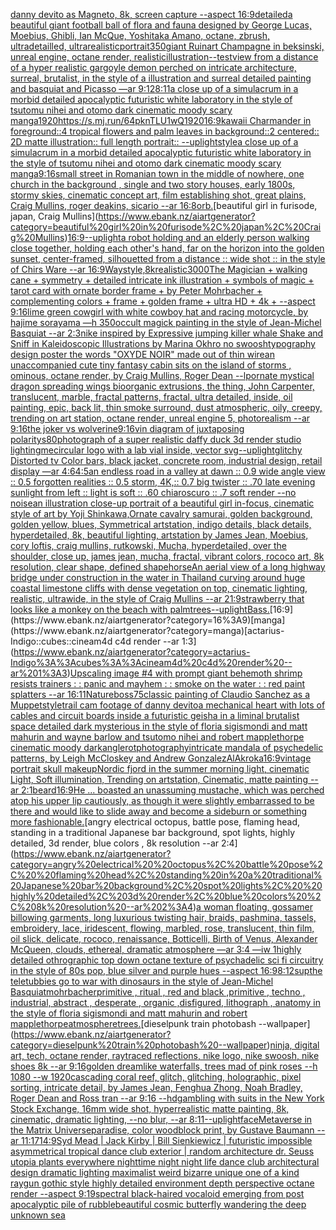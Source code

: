[danny devito as Magneto, 8k, screen capture --aspect 16:9](https://www.ebank.nz/aiartgenerator?category=danny%20devito%20as%20Magneto%2C%208k%2C%20screen%20capture%20--aspect%2016%3A9)[detailed](https://www.ebank.nz/aiartgenerator?category=detailed)[a beautiful giant football ball of flora and fauna designed by George Lucas, Moebius, Ghibli, Ian McQue, Yoshitaka Amano, octane, zbrush, ultradetailled, ultrarealistic](https://www.ebank.nz/aiartgenerator?category=a%20beautiful%20giant%20football%20ball%20of%20flora%20and%20fauna%20designed%20by%20George%20Lucas%2C%20Moebius%2C%20Ghibli%2C%20Ian%20McQue%2C%20Yoshitaka%20Amano%2C%20octane%2C%20zbrush%2C%20ultradetailled%2C%20ultrarealistic)[portrait](https://www.ebank.nz/aiartgenerator?category=portrait)[350](https://www.ebank.nz/aiartgenerator?category=350)[giant Ruinart Champagne in beksinski, unreal engine, octane render, realistic](https://www.ebank.nz/aiartgenerator?category=giant%20Ruinart%20Champagne%20in%20beksinski%2C%20unreal%20engine%2C%20octane%20render%2C%20realistic)[illustration](https://www.ebank.nz/aiartgenerator?category=illustration)[--test](https://www.ebank.nz/aiartgenerator?category=--test)[view from a distance of a hyper realistic gargoyle demon perched on intricate architecture, surreal, brutalist, in the style of a illustration and surreal detailed painting and basquiat and Picasso —ar 9:12](https://www.ebank.nz/aiartgenerator?category=view%20from%20a%20distance%20of%20a%20hyper%20realistic%20gargoyle%20demon%20perched%20on%20intricate%20architecture%2C%20surreal%2C%20brutalist%2C%20in%20the%20style%20of%20a%20illustration%20and%20surreal%20detailed%20painting%20and%20basquiat%20and%20Picasso%20%E2%80%94ar%209%3A12)[8:11](https://www.ebank.nz/aiartgenerator?category=8%3A11)[a close up of a simulacrum in a morbid detailed apocalyptic futuristic white laboratory in the style of tsutomu nihei and otomo dark cinematic moody scary manga](https://www.ebank.nz/aiartgenerator?category=a%20close%20up%20of%20a%20simulacrum%20in%20a%20morbid%20detailed%20apocalyptic%20futuristic%20white%20laboratory%20in%20the%20style%20of%20tsutomu%20nihei%20and%20otomo%20dark%20cinematic%20moody%20scary%20manga)[1920](https://www.ebank.nz/aiartgenerator?category=1920)[<https://s.mj.run/64pknTLU1wQ>](https://www.ebank.nz/aiartgenerator?category=%3Chttps%3A//s.mj.run/64pknTLU1wQ%3E)[1920](https://www.ebank.nz/aiartgenerator?category=1920)[16:9](https://www.ebank.nz/aiartgenerator?category=16%3A9)[kawaii Charmander in foreground::4 tropical flowers and palm leaves in background::2 centered:: 2D matte illustration:: full length portrait:: --uplight](https://www.ebank.nz/aiartgenerator?category=kawaii%20Charmander%20in%20foreground%3A%3A4%20tropical%20flowers%20and%20palm%20leaves%20in%20background%3A%3A2%20centered%3A%3A%202D%20matte%20illustration%3A%3A%20full%20length%20portrait%3A%3A%20--uplight)[style](https://www.ebank.nz/aiartgenerator?category=style)[a close up of a simulacrum in a morbid detailed apocalyptic futuristic white laboratory in the style of tsutomu nihei and otomo dark cinematic moody scary manga](https://www.ebank.nz/aiartgenerator?category=a%20close%20up%20of%20a%20simulacrum%20in%20a%20morbid%20detailed%20apocalyptic%20futuristic%20white%20laboratory%20in%20the%20style%20of%20tsutomu%20nihei%20and%20otomo%20dark%20cinematic%20moody%20scary%20manga)[9:16](https://www.ebank.nz/aiartgenerator?category=9%3A16)[small street in Romanian town in the middle of nowhere, one church in the background , single and two story houses, early 1800s, stormy skies, cinematic concept art, film establishing shot, great plains, Craig Mullins, roger deakins, sicario --ar 16:8](https://www.ebank.nz/aiartgenerator?category=small%20street%20in%20Romanian%20town%20in%20the%20middle%20of%20nowhere%2C%20one%20church%20in%20the%20background%20%2C%20single%20and%20two%20story%20houses%2C%20early%201800s%2C%20stormy%20skies%2C%20cinematic%20concept%20art%2C%20film%20establishing%20shot%2C%20great%20plains%2C%20Craig%20Mullins%2C%20roger%20deakins%2C%20sicario%20--ar%2016%3A8)[orb.](https://www.ebank.nz/aiartgenerator?category=orb.)[beautiful girl in furisode, japan, Craig Mullins](https://www.ebank.nz/aiartgenerator?category=beautiful%20girl%20in%20furisode%2C%20japan%2C%20Craig%20Mullins)[16:9](https://www.ebank.nz/aiartgenerator?category=16%3A9)[--uplight](https://www.ebank.nz/aiartgenerator?category=--uplight)[a robot holding and an elderly person walking close together, holding each other's hand, far  on the horizon into the golden sunset, center-framed, silhouetted from a distance :: wide shot :: in the style of Chirs Ware --ar 16:9](https://www.ebank.nz/aiartgenerator?category=a%20robot%20holding%20and%20an%20elderly%20person%20walking%20close%20together%2C%20holding%20each%20other%27s%20hand%2C%20far%20%20on%20the%20horizon%20into%20the%20golden%20sunset%2C%20center-framed%2C%20silhouetted%20from%20a%20distance%20%3A%3A%20wide%20shot%20%3A%3A%20in%20the%20style%20of%20Chirs%20Ware%20--ar%2016%3A9)[Way](https://www.ebank.nz/aiartgenerator?category=Way)[style,8k](https://www.ebank.nz/aiartgenerator?category=style%2C8k)[realistic](https://www.ebank.nz/aiartgenerator?category=realistic)[3000](https://www.ebank.nz/aiartgenerator?category=3000)[The Magician + walking cane + symmetry + detailed intricate ink illustration + symbols of magic + tarot card with ornate border frame + by Peter Mohrbacher + complementing colors + frame + golden frame + ultra HD + 4k + --aspect 9:16](https://www.ebank.nz/aiartgenerator?category=The%20Magician%20%2B%20walking%20cane%20%2B%20symmetry%20%2B%20detailed%20intricate%20ink%20illustration%20%2B%20symbols%20of%20magic%20%2B%20tarot%20card%20with%20ornate%20border%20frame%20%2B%20by%20Peter%20Mohrbacher%20%2B%20complementing%20colors%20%2B%20frame%20%2B%20golden%20frame%20%2B%20ultra%20HD%20%2B%204k%20%2B%20--aspect%209%3A16)[lime green cowgirl with white cowboy hat and racing motorcycle, by hajime sorayama —h 350](https://www.ebank.nz/aiartgenerator?category=lime%20green%20cowgirl%20with%20white%20cowboy%20hat%20and%20racing%20motorcycle%2C%20by%20hajime%20sorayama%20%E2%80%94h%20350)[occult magick painting in the style of Jean-Michel Basquiat --ar 2:3](https://www.ebank.nz/aiartgenerator?category=occult%20magick%20painting%20in%20the%20style%20of%20Jean-Michel%20Basquiat%20--ar%202%3A3)[nike inspired by Expressive jumping killer whale Shake and Sniff in Kaleidoscopic Illustrations by Marina Okhro no swoosh](https://www.ebank.nz/aiartgenerator?category=nike%20inspired%20by%20Expressive%20jumping%20killer%20whale%20Shake%20and%20Sniff%20in%20Kaleidoscopic%20Illustrations%20by%20Marina%20Okhro%20no%20swoosh)[typography design poster the words "OXYDE NOIR" made out of thin wire](https://www.ebank.nz/aiartgenerator?category=typography%20design%20poster%20the%20words%20%22OXYDE%20NOIR%22%20made%20out%20of%20thin%20wire)[an unaccompanied cute tiny fantasy cabin sits on the island of storms , ominous, octane render, by Craig Mullins, Roger Dean --lp](https://www.ebank.nz/aiartgenerator?category=an%20unaccompanied%20cute%20tiny%20fantasy%20cabin%20sits%20on%20the%20island%20of%20storms%20%2C%20ominous%2C%20octane%20render%2C%20by%20Craig%20Mullins%2C%20Roger%20Dean%20--lp)[ornate mystical dragon spreading wings bioorganic extrusions, the thing, John Carpenter, translucent, marble, fractal patterns, fractal, ultra detailed, inside, oil painting, epic, back lit, thin smoke surround, dust atmospheric, oily, creepy, trending on art station, octane render, unreal engine 5, photorealism --ar 9:16](https://www.ebank.nz/aiartgenerator?category=ornate%20mystical%20dragon%20spreading%20wings%20bioorganic%20extrusions%2C%20the%20thing%2C%20John%20Carpenter%2C%20translucent%2C%20marble%2C%20fractal%20patterns%2C%20fractal%2C%20ultra%20detailed%2C%20inside%2C%20oil%20painting%2C%20epic%2C%20back%20lit%2C%20thin%20smoke%20surround%2C%20dust%20atmospheric%2C%20oily%2C%20creepy%2C%20trending%20on%20art%20station%2C%20octane%20render%2C%20unreal%20engine%205%2C%20photorealism%20--ar%209%3A16)[the joker vs wolverine](https://www.ebank.nz/aiartgenerator?category=the%20joker%20vs%20wolverine)[9:16](https://www.ebank.nz/aiartgenerator?category=9%3A16)[vin diagram of juxtaposing polaritys](https://www.ebank.nz/aiartgenerator?category=vin%20diagram%20of%20juxtaposing%20polaritys)[80](https://www.ebank.nz/aiartgenerator?category=80)[photograph of a super realistic daffy duck 3d render studio lighting](https://www.ebank.nz/aiartgenerator?category=photograph%20of%20a%20super%20realistic%20daffy%20duck%203d%20render%20studio%20lighting)[me](https://www.ebank.nz/aiartgenerator?category=me)[circular logo with a lab vial inside, vector svg](https://www.ebank.nz/aiartgenerator?category=circular%20logo%20with%20a%20lab%20vial%20inside%2C%20vector%20svg)[--uplight](https://www.ebank.nz/aiartgenerator?category=--uplight)[glitchy Distorted tv Color bars, black jacket, concrete room, industrial design, retail display —ar 4:6](https://www.ebank.nz/aiartgenerator?category=glitchy%20Distorted%20tv%20Color%20bars%2C%20black%20jacket%2C%20concrete%20room%2C%20industrial%20design%2C%20retail%20display%20%E2%80%94ar%204%3A6)[4:5](https://www.ebank.nz/aiartgenerator?category=4%3A5)[an endless road in a valley at dawn :: 0.9 wide angle view :: 0.5 forgotten realities :: 0.5 storm, 4K,:: 0.7 big twister :: .70 late evening sunlight from left :: light is soft :: .60 chiaroscuro  :: .7 soft render --no noise](https://www.ebank.nz/aiartgenerator?category=an%20endless%20road%20in%20a%20valley%20at%20dawn%20%3A%3A%200.9%20wide%20angle%20view%20%3A%3A%200.5%20forgotten%20realities%20%3A%3A%200.5%20storm%2C%204K%2C%3A%3A%200.7%20big%20twister%20%3A%3A%20.70%20late%20evening%20sunlight%20from%20left%20%3A%3A%20light%20is%20soft%20%3A%3A%20.60%20chiaroscuro%20%20%3A%3A%20.7%20soft%20render%20--no%20noise)[an illustration close-up portrait of a beautiful girl in-focus, cinematic style of art by Yoji Shinkawa,Ornate cavalry samurai, golden background, golden yellow, blues, Symmetrical artstation, indigo details, black details, hyperdetailed, 8k, beautiful lighting, artstation by James Jean, Moebius, cory loftis, craig mullins, rutkowski, Mucha, hyperdetailed, over the shoulder, close up, james jean, mucha, fractal, vibrant colors, rococo art, 8k resolution, clear shape, defined shape](https://www.ebank.nz/aiartgenerator?category=an%20illustration%20close-up%20portrait%20of%20a%20beautiful%20girl%20in-focus%2C%20cinematic%20style%20of%20art%20by%20Yoji%20Shinkawa%2COrnate%20cavalry%20samurai%2C%20golden%20background%2C%20golden%20yellow%2C%20blues%2C%20Symmetrical%20artstation%2C%20indigo%20details%2C%20black%20details%2C%20hyperdetailed%2C%208k%2C%20beautiful%20lighting%2C%20artstation%20by%20James%20Jean%2C%20Moebius%2C%20cory%20loftis%2C%20craig%20mullins%2C%20rutkowski%2C%20Mucha%2C%20hyperdetailed%2C%20over%20the%20shoulder%2C%20close%20up%2C%20james%20jean%2C%20mucha%2C%20fractal%2C%20vibrant%20colors%2C%20rococo%20art%2C%208k%20resolution%2C%20clear%20shape%2C%20defined%20shape)[horse](https://www.ebank.nz/aiartgenerator?category=horse)[An aerial view of a long highway bridge under construction in the water in Thailand curving around huge coastal limestone cliffs with dense vegetation on top, cinematic lighting, realistic, ultrawide, in the style of Craig Mullins --ar 21:9](https://www.ebank.nz/aiartgenerator?category=An%20aerial%20view%20of%20a%20long%20highway%20bridge%20under%20construction%20in%20the%20water%20in%20Thailand%20curving%20around%20huge%20coastal%20limestone%20cliffs%20with%20dense%20vegetation%20on%20top%2C%20cinematic%20lighting%2C%20realistic%2C%20ultrawide%2C%20in%20the%20style%20of%20Craig%20Mullins%20--ar%2021%3A9)[strawberry that looks like a monkey on the beach with palmtrees](https://www.ebank.nz/aiartgenerator?category=strawberry%20that%20looks%20like%20a%20monkey%20on%20the%20beach%20with%20palmtrees)[--uplight](https://www.ebank.nz/aiartgenerator?category=--uplight)[Bass.](https://www.ebank.nz/aiartgenerator?category=Bass.)[16:9](https://www.ebank.nz/aiartgenerator?category=16%3A9)[manga](https://www.ebank.nz/aiartgenerator?category=manga)[actarius-Indigo::cubes::cineam4d c4d render --ar 1:3](https://www.ebank.nz/aiartgenerator?category=actarius-Indigo%3A%3Acubes%3A%3Acineam4d%20c4d%20render%20--ar%201%3A3)[Upscaling image #4 with prompt ](https://www.ebank.nz/aiartgenerator?category=Upscaling%20image%20%234%20with%20prompt%20)[giant behemoth shrimp resists trainers : : panic and mayhem : : smoke on the water : : red paint splatters --ar 16:11](https://www.ebank.nz/aiartgenerator?category=giant%20behemoth%20shrimp%20resists%20trainers%20%3A%20%3A%20panic%20and%20mayhem%20%3A%20%3A%20smoke%20on%20the%20water%20%3A%20%3A%20red%20paint%20splatters%20--ar%2016%3A11)[Nature](https://www.ebank.nz/aiartgenerator?category=Nature)[boss](https://www.ebank.nz/aiartgenerator?category=boss)[75](https://www.ebank.nz/aiartgenerator?category=75)[classic painting of Claudio Sanchez as a Muppet](https://www.ebank.nz/aiartgenerator?category=classic%20painting%20of%20Claudio%20Sanchez%20as%20a%20Muppet)[style](https://www.ebank.nz/aiartgenerator?category=style)[trail cam footage of danny devito](https://www.ebank.nz/aiartgenerator?category=trail%20cam%20footage%20of%20danny%20devito)[a mechanical heart with lots of cables and circuit boards inside a futuristic geisha in a liminal brutalist space detailed dark mysterious in the style of floria sigismondi and matt mahurin and wayne barlow and tsutomo nihei and robert mapplethorpe cinematic moody dark](https://www.ebank.nz/aiartgenerator?category=a%20mechanical%20heart%20with%20lots%20of%20cables%20and%20circuit%20boards%20inside%20a%20futuristic%20geisha%20in%20a%20liminal%20brutalist%20space%20detailed%20dark%20mysterious%20in%20the%20style%20of%20floria%20sigismondi%20and%20matt%20mahurin%20and%20wayne%20barlow%20and%20tsutomo%20nihei%20and%20robert%20mapplethorpe%20cinematic%20moody%20dark)[angle](https://www.ebank.nz/aiartgenerator?category=angle)[rot](https://www.ebank.nz/aiartgenerator?category=rot)[photography](https://www.ebank.nz/aiartgenerator?category=photography)[intricate mandala of psychedelic patterns, by Leigh McCloskey and Andrew Gonzalez](https://www.ebank.nz/aiartgenerator?category=intricate%20mandala%20of%20psychedelic%20patterns%2C%20by%20Leigh%20McCloskey%20and%20Andrew%20Gonzalez)[AlAkroka](https://www.ebank.nz/aiartgenerator?category=AlAkroka)[16:9](https://www.ebank.nz/aiartgenerator?category=16%3A9)[vintage portrait skull makeup](https://www.ebank.nz/aiartgenerator?category=vintage%20portrait%20skull%20makeup)[](https://www.ebank.nz/aiartgenerator?category=)[Nordic fjord in the summer morning light, cinematic Light, Soft illumination, Trending on artstation, Cinematic, matte painting --ar 2:1](https://www.ebank.nz/aiartgenerator?category=Nordic%20fjord%20in%20the%20summer%20morning%20light%2C%20cinematic%20Light%2C%20Soft%20illumination%2C%20Trending%20on%20artstation%2C%20Cinematic%2C%20matte%20painting%20--ar%202%3A1)[beard](https://www.ebank.nz/aiartgenerator?category=beard)[16:9](https://www.ebank.nz/aiartgenerator?category=16%3A9)[He ... boasted an unassuming mustache, which was perched atop his upper lip cautiously, as though it were slightly embarrassed to be there and would like to slide away and become a sideburn or something more fashionable.](https://www.ebank.nz/aiartgenerator?category=He%20...%20boasted%20an%20unassuming%20mustache%2C%20which%20was%20perched%20atop%20his%20upper%20lip%20cautiously%2C%20as%20though%20it%20were%20slightly%20embarrassed%20to%20be%20there%20and%20would%20like%20to%20slide%20away%20and%20become%20a%20sideburn%20or%20something%20more%20fashionable.)[angry electrical  octopus, battle pose,  flaming head, standing in a traditional Japanese bar background, spot lights,  highly detailed, 3d render, blue colors , 8k resolution --ar 2:4](https://www.ebank.nz/aiartgenerator?category=angry%20electrical%20%20octopus%2C%20battle%20pose%2C%20%20flaming%20head%2C%20standing%20in%20a%20traditional%20Japanese%20bar%20background%2C%20spot%20lights%2C%20%20highly%20detailed%2C%203d%20render%2C%20blue%20colors%20%2C%208k%20resolution%20--ar%202%3A4)[a woman floating, gossamer billowing garments, long luxurious twisting hair, braids, pashmina, tassels, embroidery, lace, iridescent, flowing, marbled, rose, translucent, thin film, oil slick, delicate, rococo, renaissance, Botticelli, Birth of Venus, Alexander McQueen, clouds, ethereal, dramatic atmosphere —ar 3:4 —iw 1](https://www.ebank.nz/aiartgenerator?category=a%20woman%20floating%2C%20gossamer%20billowing%20garments%2C%20long%20luxurious%20twisting%20hair%2C%20braids%2C%20pashmina%2C%20tassels%2C%20embroidery%2C%20lace%2C%20iridescent%2C%20flowing%2C%20marbled%2C%20rose%2C%20translucent%2C%20thin%20film%2C%20oil%20slick%2C%20delicate%2C%20rococo%2C%20renaissance%2C%20Botticelli%2C%20Birth%20of%20Venus%2C%20Alexander%20McQueen%2C%20clouds%2C%20ethereal%2C%20dramatic%20atmosphere%20%E2%80%94ar%203%3A4%20%E2%80%94iw%201)[highly detailed othrographic top down octane texture of psychadelic sci fi circuitry in the style of 80s pop, blue silver and purple hues --aspect 16:9](https://www.ebank.nz/aiartgenerator?category=highly%20detailed%20othrographic%20top%20down%20octane%20texture%20of%20psychadelic%20sci%20fi%20circuitry%20in%20the%20style%20of%2080s%20pop%2C%20blue%20silver%20and%20purple%20hues%20--aspect%2016%3A9)[8:12](https://www.ebank.nz/aiartgenerator?category=8%3A12)[sup](https://www.ebank.nz/aiartgenerator?category=sup)[the teletubbies go to war with dinosaurs in the style of Jean-Michel Basquiat](https://www.ebank.nz/aiartgenerator?category=the%20teletubbies%20go%20to%20war%20with%20dinosaurs%20in%20the%20style%20of%20Jean-Michel%20Basquiat)[mohrbacher](https://www.ebank.nz/aiartgenerator?category=mohrbacher)[primitive , ritual , red and black ,primitive , techno , industrial, abstract , desperate , organic ,disfigured, lithograph , anatomy in the style of floria sigismondi and matt mahurin and robert mapplethorpe](https://www.ebank.nz/aiartgenerator?category=primitive%20%2C%20ritual%20%2C%20red%20and%20black%20%2Cprimitive%20%2C%20techno%20%2C%20industrial%2C%20abstract%20%2C%20desperate%20%2C%20organic%20%2Cdisfigured%2C%20lithograph%20%2C%20anatomy%20in%20the%20style%20of%20floria%20sigismondi%20and%20matt%20mahurin%20and%20robert%20mapplethorpe)[atmosphere](https://www.ebank.nz/aiartgenerator?category=atmosphere)[trees.](https://www.ebank.nz/aiartgenerator?category=trees.)[dieselpunk train photobash --wallpaper](https://www.ebank.nz/aiartgenerator?category=dieselpunk%20train%20photobash%20--wallpaper)[ninja, digital art, tech, octane render, raytraced reflections, nike logo, nike swoosh, nike shoes 8k --ar 9:16](https://www.ebank.nz/aiartgenerator?category=ninja%2C%20digital%20art%2C%20tech%2C%20octane%20render%2C%20raytraced%20reflections%2C%20nike%20logo%2C%20nike%20swoosh%2C%20nike%20shoes%208k%20--ar%209%3A16)[golden dreamlike waterfalls, trees mad of pink roses --h 1080 --w 1920](https://www.ebank.nz/aiartgenerator?category=golden%20dreamlike%20waterfalls%2C%20trees%20mad%20of%20pink%20roses%20--h%201080%20--w%201920)[cascading coral reef, glitch, glitching, holographic, pixel sorting, intricate detail, by James Jean, Fenghua Zhong, Noah Bradley, Roger Dean and Ross tran --ar 9:16 --hd](https://www.ebank.nz/aiartgenerator?category=cascading%20coral%20reef%2C%20glitch%2C%20glitching%2C%20holographic%2C%20pixel%20sorting%2C%20intricate%20detail%2C%20by%20James%20Jean%2C%20Fenghua%20Zhong%2C%20Noah%20Bradley%2C%20Roger%20Dean%20and%20Ross%20tran%20--ar%209%3A16%20--hd)[gambling with suits in the New York Stock Exchange, 16mm wide shot, hyperrealistic matte painting, 8k, cinematic, dramatic lighting, --no blur, --ar 8:11](https://www.ebank.nz/aiartgenerator?category=gambling%20with%20suits%20in%20the%20New%20York%20Stock%20Exchange%2C%2016mm%20wide%20shot%2C%20hyperrealistic%20matte%20painting%2C%208k%2C%20cinematic%2C%20dramatic%20lighting%2C%20--no%20blur%2C%20--ar%208%3A11)[--uplight](https://www.ebank.nz/aiartgenerator?category=--uplight)[face](https://www.ebank.nz/aiartgenerator?category=face)[Metaverse in the Matrix Universe](https://www.ebank.nz/aiartgenerator?category=Metaverse%20in%20the%20Matrix%20Universe)[paradise, color woodblock print, by Gustave Baumann --ar 11:17](https://www.ebank.nz/aiartgenerator?category=paradise%2C%20color%20woodblock%20print%2C%20by%20Gustave%20Baumann%20--ar%2011%3A17)[14:9](https://www.ebank.nz/aiartgenerator?category=14%3A9)[Syd Mead | Jack Kirby | Bill Sienkiewicz | futuristic impossible asymmetrical tropical dance club exterior | random architecture dr. Seuss utopia plants everywhere nighttime night night life dance club architectural design dramatic lighting maximalist weird bizarre unique one of a kind raygun gothic style highly detailed environment depth perspective octane render --aspect 9:19](https://www.ebank.nz/aiartgenerator?category=Syd%20Mead%20%7C%20Jack%20Kirby%20%7C%20Bill%20Sienkiewicz%20%7C%20futuristic%20impossible%20asymmetrical%20tropical%20dance%20club%20exterior%20%7C%20random%20architecture%20dr.%20Seuss%20utopia%20plants%20everywhere%20nighttime%20night%20night%20life%20dance%20club%20architectural%20design%20dramatic%20lighting%20maximalist%20weird%20bizarre%20unique%20one%20of%20a%20kind%20raygun%20gothic%20style%20highly%20detailed%20environment%20depth%20perspective%20octane%20render%20--aspect%209%3A19)[spectral black-haired vocaloid emerging from post apocalyptic pile of rubble](https://www.ebank.nz/aiartgenerator?category=spectral%20black-haired%20vocaloid%20emerging%20from%20post%20apocalyptic%20pile%20of%20rubble)[beautiful cosmic butterfly wandering the deep unknown sea](https://www.ebank.nz/aiartgenerator?category=beautiful%20cosmic%20butterfly%20wandering%20the%20deep%20unknown%20sea)